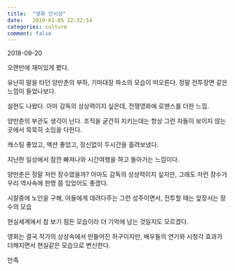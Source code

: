 ```yaml
---
title:  "영화 안시성"
date:   2019-01-05 22:32:54
categories: culture
comment: false
---
```


2018-09-20

오랜만에 재미있게 봤다. 

유난히 말을 타던 양만춘의 부하, 기마대장 파소의 모습이 떠오른다. 정말 전투장면 같은 느낌이 들었나보다.

설현도 나왔다. 아마 감독의 상상력이지 싶은데, 전쟁영화에 로맨스를 더한 느낌.

양만춘의 부관도 생각이 난다. 조직을 굳건히 지키는데는 항상 그런 자들이 보이지 않는 곳에서 묵묵히 소임을 다한다.

캐스팅 좋았고, 액션 좋았고, 정신없이 두시간을 흘려보냈다. 


지난한 일상에서 잠깐 빠져나와 시간여행을 하고 돌아가는 느낌이다.

양만춘은 정말 저런 장수였을까? 아마도 감독의 상상력이지 싶지만, 그래도 저런 장수가 우리 역사속에 한명 쯤 있었어도 좋겠다.


시찰중에 노인을 구해, 아들에게 데려다주는 그런 성주이면서, 전투할 때는 앞장서는 장수의 모습

현실세계에서 참 보기 힘든 모습이라 더 기억에 남는 것일지도 모르겠다.


영화는 결국 작가의 상상속에서 만들어진 허구이지만, 배우들의 연기와 시청각 효과가 더해지면서 현실같은 모습으로 변신한다.


만족